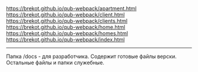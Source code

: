 https://brekot.github.io/qub-webpack/apartment.html<br>
https://brekot.github.io/qub-webpack/client.html<br>
https://brekot.github.io/qub-webpack/clients.html<br>
https://brekot.github.io/qub-webpack/home.html<br>
https://brekot.github.io/qub-webpack/homes.html<br>
https://brekot.github.io/qub-webpack/index.html<br>

<hr>

Папка /docs - для разработчика. Содержит готовые файлы верски. Остальные файлы и папки служебные.
